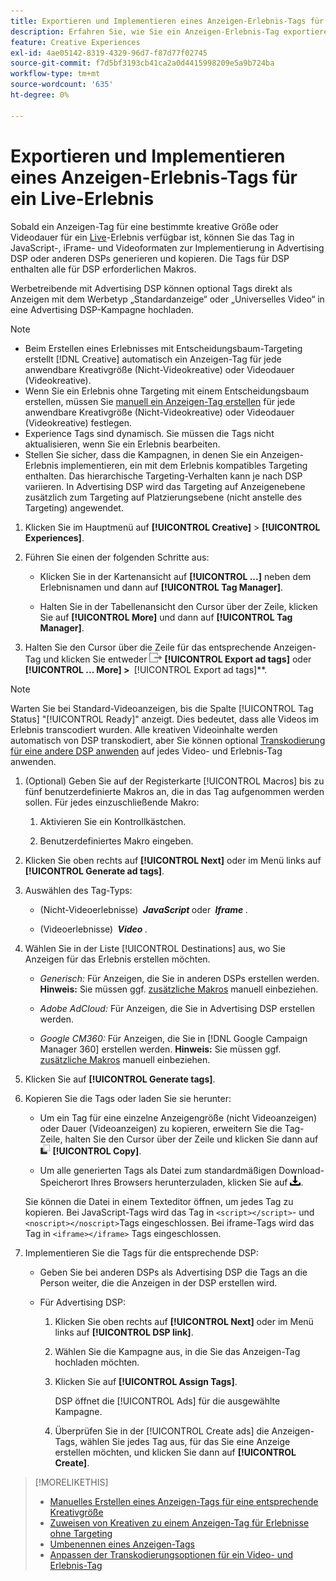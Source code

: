 ```yaml
---
title: Exportieren und Implementieren eines Anzeigen-Erlebnis-Tags für ein Live-Erlebnis
description: Erfahren Sie, wie Sie ein Anzeigen-Erlebnis-Tag exportieren und optional in eine Advertising DSP-Kampagne hochladen.
feature: Creative Experiences
exl-id: 4ae05142-8319-4329-96d7-f87d77f02745
source-git-commit: f7d5bf3193cb41ca2a0d4415998209e5a9b724ba
workflow-type: tm+mt
source-wordcount: '635'
ht-degree: 0%

---
```


# Exportieren und Implementieren eines Anzeigen-Erlebnis-Tags für ein Live-Erlebnis

Sobald ein Anzeigen-Tag für eine bestimmte kreative Größe oder Videodauer für ein [Live](experience-about.md#experience-statuses)-Erlebnis verfügbar ist, können Sie das Tag in JavaScript-, iFrame- und Videoformaten zur Implementierung in Advertising DSP oder anderen DSPs generieren und kopieren. Die Tags für DSP enthalten alle für DSP erforderlichen Makros.

Werbetreibende mit Advertising DSP können optional Tags direkt als Anzeigen mit dem Werbetyp „Standardanzeige“ oder „Universelles Video“ in eine Advertising DSP-Kampagne hochladen.

>[!NOTE]
>
>* Beim Erstellen eines Erlebnisses mit Entscheidungsbaum-Targeting erstellt [!DNL Creative] automatisch ein Anzeigen-Tag für jede anwendbare Kreativgröße (Nicht-Videokreative) oder Videodauer (Videokreative).
>* Wenn Sie ein Erlebnis ohne Targeting mit einem Entscheidungsbaum erstellen, müssen Sie [manuell ein Anzeigen-Tag erstellen](experience-tag-create-manually.md) für jede anwendbare Kreativgröße (Nicht-Videokreative) oder Videodauer (Videokreative) festlegen.
>* Experience Tags sind dynamisch. Sie müssen die Tags nicht aktualisieren, wenn Sie ein Erlebnis bearbeiten.
>* Stellen Sie sicher, dass die Kampagnen, in denen Sie ein Anzeigen-Erlebnis implementieren, ein mit dem Erlebnis kompatibles Targeting enthalten. Das hierarchische Targeting-Verhalten kann je nach DSP variieren. In Advertising DSP wird das Targeting auf Anzeigenebene zusätzlich zum Targeting auf Platzierungsebene (nicht anstelle des Targeting) angewendet.

1. Klicken Sie im Hauptmenü auf **[!UICONTROL Creative]** > **[!UICONTROL Experiences]**.

1. Führen Sie einen der folgenden Schritte aus:<!-- I see multiselect, but it's not actually working for me as of 2/3 so I don't know how exporting multiple tags works.-->

   * Klicken Sie in der Kartenansicht auf **[!UICONTROL ...]** neben dem Erlebnisnamen und dann auf **[!UICONTROL Tag Manager]**.

   * Halten Sie in der Tabellenansicht den Cursor über der Zeile, klicken Sie auf **[!UICONTROL More]** und dann auf **[!UICONTROL Tag Manager]**.

1. Halten Sie den Cursor über die Zeile für das entsprechende Anzeigen-Tag und klicken Sie entweder ![Anzeigen-Tags ](/help/creative/assets/export.png "Anzeigen-Tags exportieren") **[!UICONTROL Export ad tags]** oder **[!UICONTROL ... More] > &#x200B;** [!UICONTROL Export ad tags]**.

>[!NOTE]
>
>Warten Sie bei Standard-Videoanzeigen, bis die Spalte [!UICONTROL Tag Status] &quot;[!UICONTROL Ready]&quot; anzeigt. Dies bedeutet, dass alle Videos im Erlebnis transcodiert wurden. Alle kreativen Videoinhalte werden automatisch von DSP transkodiert, aber Sie können optional [Transkodierung für eine andere DSP anwenden](experience-tag-video-transcoding.md) auf jedes Video- und Erlebnis-Tag anwenden.

<!-- Tag Manager has only a list view, but no card view, as of 2/2. -->

1. (Optional) Geben Sie auf der Registerkarte [!UICONTROL Macros] bis zu fünf benutzerdefinierte Makros an, die in das Tag aufgenommen werden sollen. Für jedes einzuschließende Makro:

   1. Aktivieren Sie ein Kontrollkästchen.<!-- Explain more -->

   1. Benutzerdefiniertes Makro eingeben.<!-- Explain more -->

1. Klicken Sie oben rechts auf **[!UICONTROL Next]** oder im Menü links auf **[!UICONTROL Generate ad tags]**.

1. Auswählen des Tag-Typs:

   * (Nicht-Videoerlebnisse) **&#x200B; *JavaScript* &#x200B;** oder **&#x200B; *Iframe* &#x200B;**.

   * (Videoerlebnisse) **&#x200B; *Video* &#x200B;**.

1. Wählen Sie in der Liste [!UICONTROL Destinations] aus, wo Sie Anzeigen für das Erlebnis erstellen möchten.

   * *Generisch:* Für Anzeigen, die Sie in anderen DSPs erstellen werden. **Hinweis:** Sie müssen ggf. [zusätzliche Makros](/help/creative/creative-macros.md) manuell einbeziehen.

   * *Adobe AdCloud:* Für Anzeigen, die Sie in Advertising DSP erstellen werden.

   * *Google CM360:* Für Anzeigen, die Sie in [!DNL Google Campaign Manager 360] erstellen werden. **Hinweis:** Sie müssen ggf. [zusätzliche Makros](/help/creative/creative-macros.md) manuell einbeziehen.

1. Klicken Sie auf **[!UICONTROL Generate tags]**.

1. Kopieren Sie die Tags oder laden Sie sie herunter:

   * Um ein Tag für eine einzelne Anzeigengröße (nicht Videoanzeigen) oder Dauer (Videoanzeigen) zu kopieren, erweitern Sie die Tag-Zeile, halten Sie den Cursor über der Zeile und klicken Sie dann auf ![Kopieren](/help/creative/assets/copy.png "Kopieren") **[!UICONTROL Copy]**.<!-- why diff than "Copy to clipboard icon used to copy macros for creatives? -->

   * Um alle generierten Tags als Datei zum standardmäßigen Download-Speicherort Ihres Browsers herunterzuladen, klicken Sie auf ![Tags herunterladen](/help/creative/assets/download.png "Tags herunterladen").

   Sie können die Datei in einem Texteditor öffnen, um jedes Tag zu kopieren. Bei JavaScript-Tags wird das Tag in `<script></script>`- und `<noscript></noscript>`Tags eingeschlossen. Bei iframe-Tags wird das Tag in `<iframe></iframe>` Tags eingeschlossen.

1. Implementieren Sie die Tags für die entsprechende DSP:

   * Geben Sie bei anderen DSPs als Advertising DSP die Tags an die Person weiter, die die Anzeigen in der DSP erstellen wird.

   * Für Advertising DSP:

      1. Klicken Sie oben rechts auf **[!UICONTROL Next]** oder im Menü links auf **[!UICONTROL DSP link]**.

      1. Wählen Sie die Kampagne aus, in die Sie das Anzeigen-Tag hochladen möchten.

      1. Klicken Sie auf **[!UICONTROL Assign Tags]**.

         DSP öffnet die [!UICONTROL Ads] für die ausgewählte Kampagne.

      1. Überprüfen Sie in der [!UICONTROL Create ads] die Anzeigen-Tags, wählen Sie jedes Tag aus, für das Sie eine Anzeige erstellen möchten, und klicken Sie dann auf **[!UICONTROL Create]**.

<!-- no way to get back to the Creative Tag Manager -- you have to click back through the main menu -->

<!-- Add this info, with descriptions:

## Ad tag formats

### JavaScript

### Iframe

-->

>[!MORELIKETHIS]
>
>* [Manuelles Erstellen eines Anzeigen-Tags für eine entsprechende Kreativgröße](experience-tag-create-manually.md)
>* [Zuweisen von Kreativen zu einem Anzeigen-Tag für Erlebnisse ohne Targeting](experience-tag-assign-creatives.md)
>* [Umbenennen eines Anzeigen-Tags](experience-tag-rename.md)
>* [Anpassen der Transkodierungsoptionen für ein Video- und Erlebnis-Tag](experience-tag-video-transcoding.md)
